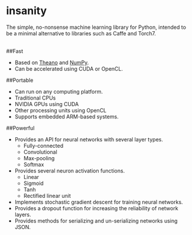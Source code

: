 # insanity
The simple, no-nonsense machine learning library for Python, intended to be a minimal alternative to libraries such as Caffe and Torch7.  
<br>

##Fast
* Based on [Theano](http://deeplearning.net/software/theano/) and [NumPy](http://www.numpy.org/).
* Can be accelerated using CUDA or OpenCL.

##Portable
* Can run on any computing platform.
 * Traditional CPUs
 * NVIDIA GPUs using CUDA
 * Other processing units using OpenCL
* Supports embedded ARM-based systems.  

##Powerful
* Provides an API for neural networks with several layer types.
  * Fully-connected
  * Convolutional
  * Max-pooling
  * Softmax
* Provides several neuron activation functions.
  * Linear
  * Sigmoid
  * Tanh
  * Rectified linear unit
* Implements stochastic gradient descent for training neural networks.
* Provides a dropout function for increasing the reliability of network layers.
* Provides methods for serializing and un-serializing networks using JSON.

